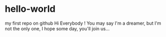 # hello-world
my first repo on github
Hi Everybody ! 
You may say I'm a dreamer, but I'm not the only one, I hope some day, you'll join us... 
